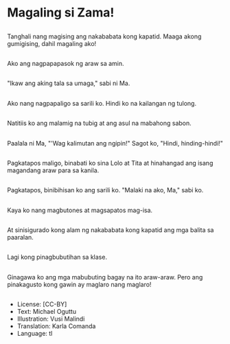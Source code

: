 # Magaling si Zama!

##
Tanghali nang magising ang nakababata kong kapatid. Maaga akong gumigising, dahil magaling ako!

##
Ako ang nagpapapasok ng araw sa amin.

##
"Ikaw ang aking tala sa umaga," sabi ni Ma.

##
Ako nang nagpapaligo sa sarili ko. Hindi ko na kailangan ng tulong.

##
Natitiis ko ang malamig na tubig at ang asul na mabahong sabon.

##
Paalala ni Ma, "'Wag kalimutan ang ngipin!" Sagot ko, "Hindi, hinding-hindi!"

##
Pagkatapos maligo, binabati ko sina Lolo at Tita at hinahangad ang isang magandang araw para sa kanila.

##
Pagkatapos, binibihisan ko ang sarili ko. "Malaki na ako, Ma," sabi ko.


##
Kaya ko nang magbutones at magsapatos mag-isa.

##
At sinisigurado kong alam ng nakababata kong kapatid ang mga balita sa paaralan.

##
Lagi kong pinagbubutihan sa klase.

##
Ginagawa ko ang mga mabubuting bagay na ito araw-araw. Pero ang pinakagusto kong gawin ay maglaro nang maglaro!

##
* License: [CC-BY]
* Text: Michael Oguttu
* Illustration: Vusi Malindi
* Translation: Karla Comanda
* Language: tl
